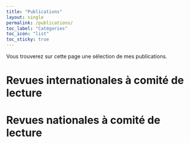 ```yaml
---
title: "Publications"
layout: single
permalink: /publications/
toc_label: "Catégories"
toc_icon: "list"
toc_sticky: true
---
```


Vous trouverez sur cette page une sélection de mes publications.

# Revues internationales à comité de lecture

# Revues nationales à comité de lecture

